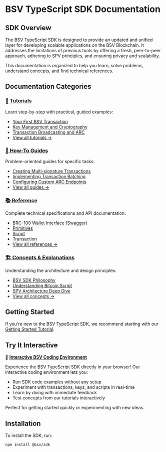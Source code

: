 # BSV TypeScript SDK Documentation

## SDK Overview

The BSV TypeScript SDK is designed to provide an updated and unified layer for developing scalable applications on the BSV Blockchain. It addresses the limitations of previous tools by offering a fresh, peer-to-peer approach, adhering to SPV principles, and ensuring privacy and scalability.

This documentation is organized to help you learn, solve problems, understand concepts, and find technical references.

## Documentation Categories

### [🚀 Tutorials](./tutorials/index.md)

Learn step-by-step with practical, guided examples:

- [Your First BSV Transaction](./tutorials/first-transaction.md)
- [Key Management and Cryptography](./tutorials/key-management.md)
- [Transaction Broadcasting and ARC](./tutorials/transaction-broadcasting.md)
- [View all tutorials →](./tutorials/index.md)

### [🔧 How-To Guides](./guides/index.md)

Problem-oriented guides for specific tasks:

- [Creating Multi-signature Transactions](./guides/multisig-transactions.md)
- [Implementing Transaction Batching](./guides/transaction-batching.md)
- [Configuring Custom ARC Endpoints](./guides/custom-arc-endpoints.md)
- [View all guides →](./guides/index.md)

### [📚 Reference](./reference/index.md)

Complete technical specifications and API documentation:

- [BRC-100 Wallet Interface (Swagger)](./reference/brc-100.md)
- [Primitives](./reference/primitives.md)
- [Script](./reference/script.md)
- [Transaction](./reference/transaction.md)
- [View all references →](./reference/index.md)



### [🏗️ Concepts & Explanations](./concepts/index.md)

Understanding the architecture and design principles:

- [BSV SDK Philosophy](./concepts/sdk-philosophy.md)
- [Understanding Bitcoin Script](./concepts/bitcoin-script.md)
- [SPV Architecture Deep Dive](./concepts/spv-architecture.md)
- [View all concepts →](./concepts/index.md)

## Getting Started

If you're new to the BSV TypeScript SDK, we recommend starting with our [Getting Started Tutorial](./tutorials/first-transaction.md).

## Try It Interactive

🚀 **[Interactive BSV Coding Environment](https://fast.brc.dev/)**

Experience the BSV TypeScript SDK directly in your browser! Our interactive coding environment lets you:

- Run SDK code examples without any setup
- Experiment with transactions, keys, and scripts in real-time  
- Learn by doing with immediate feedback
- Test concepts from our tutorials interactively

Perfect for getting started quickly or experimenting with new ideas.

## Installation

To install the SDK, run:

```bash
npm install @bsv/sdk
```
